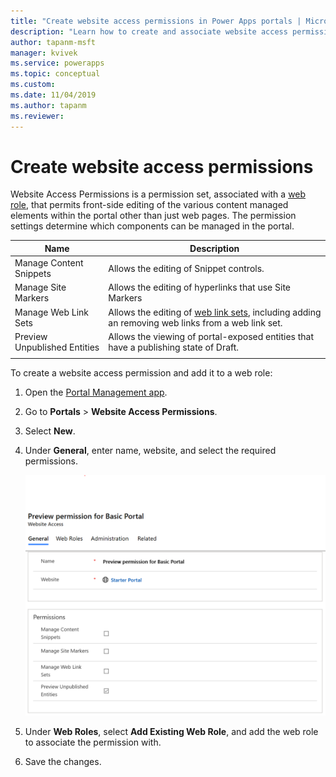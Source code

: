```yaml
---
title: "Create website access permissions in Power Apps portals | MicrosoftDocs"
description: "Learn how to create and associate website access permissions to elements in a portal."
author: tapanm-msft
manager: kvivek
ms.service: powerapps
ms.topic: conceptual
ms.custom: 
ms.date: 11/04/2019
ms.author: tapanm
ms.reviewer:
---
```


# Create website access permissions

Website Access Permissions is a permission set, associated with a [web role](create-web-roles.md), that permits front-side editing of the various content managed elements within the portal other than just web pages. The permission settings determine which components can be managed in the portal.

| Name                         | Description                                                                                      |
|------------------------------|--------------------------------------------------------------------------------------------------|
| Manage Content Snippets      | Allows the editing of Snippet controls.                                                          |
| Manage Site Markers          | Allows the editing of hyperlinks that use Site Markers                                           |
| Manage Web Link Sets         | Allows the editing of [web link sets](manage-web-links.md), including adding an removing web links from a web link set. |
| Preview Unpublished Entities | Allows the viewing of portal-exposed entities that have a publishing state of Draft.             |
|||

To create a website access permission and add it to a web role:

1. Open the [Portal Management app](configure-portal.md).

2. Go to **Portals** > **Website Access Permissions**.

3. Select **New**.

4. Under **General**, enter name, website, and select the required permissions.

    ![Create website access permission](../media/website-access-permission.png "Create website access permission")

5. Under **Web Roles**, select **Add Existing Web Role**, and add the web role to associate the permission with.

6. Save the changes.

    
